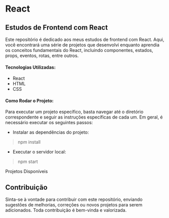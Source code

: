 # React

## Estudos de Frontend com React

Este repositório é dedicado aos meus estudos de frontend com React. Aqui, você encontrará uma série de projetos que desenvolvi enquanto aprendia os conceitos fundamentais do React, incluindo componentes, estados, props, eventos, rotas, entre outros.

#### Tecnologias Utilizadas:

- React
- HTML
- CSS

#### Como Rodar o Projeto:

Para executar um projeto específico, basta navegar até o diretório correspondente e seguir as instruções específicas de cada um. Em geral, é necessário executar os seguintes passos:

- Instalar as dependências do projeto: 

> npm install

- Executar o servidor local: 

> npm start

Projetos Disponíveis

## Contribuição

Sinta-se à vontade para contribuir com este repositório, enviando sugestões de melhorias, correções ou novos projetos para serem adicionados. Toda contribuição é bem-vinda e valorizada.
